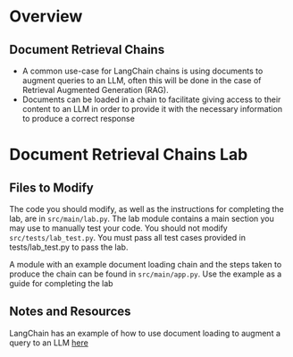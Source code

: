# Overview

## Document Retrieval Chains
- A common use-case for LangChain chains is using documents to augment queries to an LLM, often this will be done in the case of Retrieval Augmented Generation (RAG).
- Documents can be loaded in a chain to facilitate giving access to their content to an LLM in order to provide it with the necessary information to produce a correct response

# Document Retrieval Chains Lab

## Files to Modify
The code you should modify, as well as the instructions for completing the lab, are in ```src/main/lab.py```. The lab module contains a main section you may use to manually test your code. You should not modify ```src/tests/lab_test.py```. You must pass all test cases provided in tests/lab_test.py to pass the lab.

A module with an example document loading chain and the steps taken to produce the chain can be found in ```src/main/app.py```. Use the example as a guide for completing the lab

## Notes and Resources
LangChain has an example of how to use document loading to augment a query to an LLM [here](https://python.langchain.com/docs/expression_language/get_started#rag-search-example)
